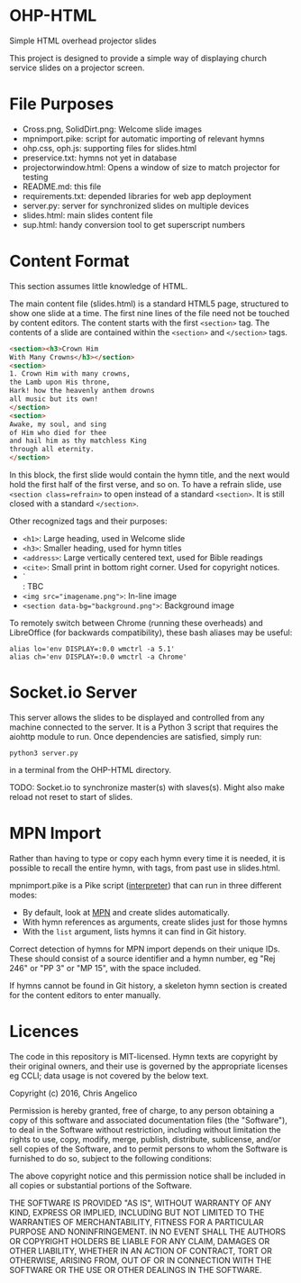 # OHP-HTML
Simple HTML overhead projector slides

This project is designed to provide a simple way of displaying church service
slides on a projector screen.

File Purposes
=============

- Cross.png, SolidDirt.png: Welcome slide images
- mpnimport.pike: script for automatic importing of relevant hymns
- ohp.css, oph.js: supporting files for slides.html
- preservice.txt: hymns not yet in database
- projectorwindow.html: Opens a window of size to match projector for testing
- README.md: this file
- requirements.txt: depended libraries for web app deployment
- server.py: server for synchronized slides on multiple devices
- slides.html: main slides content file
- sup.html: handy conversion tool to get superscript numbers

Content Format
==============

This section assumes little knowledge of HTML.

The main content file (slides.html) is a standard HTML5 page, structured to
show one slide at a time. The first nine lines of the file need not be touched
by content editors. The content starts with the first `<section>` tag. The
contents of a slide are contained within the `<section>` and `</section>` tags.

```html
<section><h3>Crown Him
With Many Crowns</h3></section>
<section>
1. Crown Him with many crowns,
the Lamb upon His throne,
Hark! how the heavenly anthem drowns
all music but its own!
</section>
<section>
Awake, my soul, and sing
of Him who died for thee
and hail him as thy matchless King
through all eternity.
</section>
```

In this block, the first slide would contain the hymn title, and the next would
hold the first half of the first verse, and so on. To have a refrain slide, use
`<section class=refrain>` to open instead of a standard `<section>`. It is
still closed with a standard `</section>`.

Other recognized tags and their purposes:

- `<h1>`: Large heading, used in Welcome slide
- `<h3>`: Smaller heading, used for hymn titles
- `<address>`: Large vertically centered text, used for Bible readings
- `<cite>`: Small print in bottom right corner. Used for copyright notices.
- `<aside>: TBC
- `<img src="imagename.png">`: In-line image
- `<section data-bg="background.png">`: Background image

To remotely switch between Chrome (running these overheads) and LibreOffice
(for backwards compatibility), these bash aliases may be useful:

    alias lo='env DISPLAY=:0.0 wmctrl -a 5.1'
    alias ch='env DISPLAY=:0.0 wmctrl -a Chrome'

Socket.io Server
================

This server allows the slides to be displayed and controlled from any machine
connected to the server. It is a Python 3 script that requires the aiohttp
module to run. Once dependencies are satisfied, simply run:

    python3 server.py
    
in a terminal from the OHP-HTML directory.

TODO: Socket.io to synchronize master(s) with slaves(s). Might also make reload
not reset to start of slides.

MPN Import
==========

Rather than having to type or copy each hymn every time it is needed, it is
possible to recall the entire hymn, with tags, from past use in slides.html.

mpnimport.pike is a Pike script ([interpreter](https://pike.lysator.liu.se/))
that can run in three different modes:
- By default, look at [MPN][1] and create slides automatically.
- With hymn references as arguments, create slides just for those hymns
- With the `list` argument, lists hymns it can find in Git history.

Correct detection of hymns for MPN import depends on their unique IDs. These
should consist of a source identifier and a hymn number, eg "Rej 246" or "PP 3"
or "MP 15", with the space included.

If hymns cannot be found in Git history, a skeleton hymn section is created for
the content editors to enter manually.

Licences
========

The code in this repository is MIT-licensed. Hymn texts are copyright by their
original owners, and their use is governed by the appropriate licenses eg CCLI;
data usage is not covered by the below text.

Copyright (c) 2016, Chris Angelico

Permission is hereby granted, free of charge, to any person obtaining a copy of 
this software and associated documentation files (the "Software"), to deal in 
the Software without restriction, including without limitation the rights to 
use, copy, modify, merge, publish, distribute, sublicense, and/or sell copies 
of the Software, and to permit persons to whom the Software is furnished to do 
so, subject to the following conditions:

The above copyright notice and this permission notice shall be included in all 
copies or substantial portions of the Software.

THE SOFTWARE IS PROVIDED "AS IS", WITHOUT WARRANTY OF ANY KIND, EXPRESS OR 
IMPLIED, INCLUDING BUT NOT LIMITED TO THE WARRANTIES OF MERCHANTABILITY, 
FITNESS FOR A PARTICULAR PURPOSE AND NONINFRINGEMENT. IN NO EVENT SHALL THE 
AUTHORS OR COPYRIGHT HOLDERS BE LIABLE FOR ANY CLAIM, DAMAGES OR OTHER 
LIABILITY, WHETHER IN AN ACTION OF CONTRACT, TORT OR OTHERWISE, ARISING FROM, 
OUT OF OR IN CONNECTION WITH THE SOFTWARE OR THE USE OR OTHER DEALINGS IN THE 
SOFTWARE.

[1]: http://gideon.kepl.com.au:8000/mpn_read.html#sundaymusic
